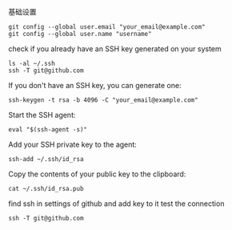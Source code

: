 基础设置
```
git config --global user.email "your_email@example.com"
git config --global user.name "username"
```
check if you already have an SSH key generated on your system
```
ls -al ~/.ssh
ssh -T git@github.com
```
If you don't have an SSH key, you can generate one:
```
ssh-keygen -t rsa -b 4096 -C "your_email@example.com"
```
Start the SSH agent:
```
eval "$(ssh-agent -s)"
```
Add your SSH private key to the agent:  
```
ssh-add ~/.ssh/id_rsa
```
Copy the contents of your public key to the clipboard:
```
cat ~/.ssh/id_rsa.pub
```
find ssh in settings of github and add key to it
test the connection
```
ssh -T git@github.com
```